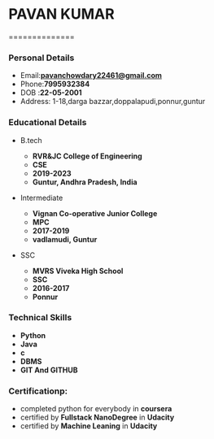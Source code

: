 # PAVAN KUMAR
==============
### Personal Details
- Email:**pavanchowdary22461@gmail.com**
- Phone:**7995932384**
- DOB  :**22-05-2001**
- Address: 1-18,darga bazzar,doppalapudi,ponnur,guntur

### Educational Details
- B.tech
  - **RVR&JC College of Engineering**
  - **CSE**
  - **2019-2023**
  - **Guntur, Andhra Pradesh, India**

- Intermediate
  - **Vignan Co-operative Junior College**
  - **MPC**
  - **2017-2019**
  - **vadlamudi, Guntur**
 
 - SSC
   - **MVRS Viveka High School**
   - **SSC**
   - **2016-2017**
   - **Ponnur**
   
### Technical Skills
  - **Python**
  - **Java**
  - **c**
  - **DBMS**
  - **GIT And GITHUB**

### Certificationp:
  - completed python for everybody in **coursera** 
  - certified by **Fullstack NanoDegree** in **Udacity**
  - certified by **Machine Leaning** in **Udacity**
